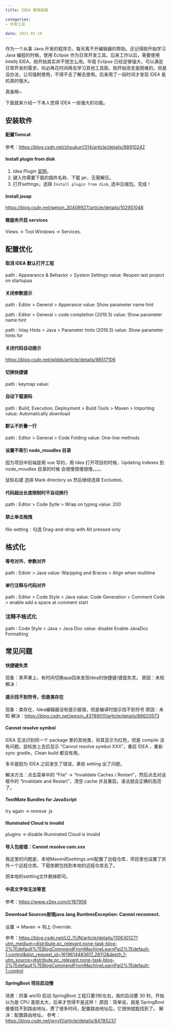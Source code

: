 ```yaml
---
title: IDEA 使用指南

categories:
- 开发工具

date: 2021-01-10
---
```


作为一个从事 Java 开发的程序员，每天离不开编辑器的帮助。还记得刚开始学习 Java 编程的时候，使用 Eclipse 作为日常开发工具。后来工作以后，需要使用 Intellij IDEA，刚开始其实并不想怎么用。毕竟 Eclipse 已经足够强大，可以满足日常开发的需求，何必再花时间再去学习其他工具那。刚开始改变是困难的。但是没办法，公司强制使用，不得不去了解去使用。后来用了一段时间才发现 IDEA 是的真的强大。

真香啊~

下面就来介绍一下本人觉得 IDEA 一些强大的功能。

## 安装软件
#### 配置Tomcat
参考：https://blog.csdn.net/zhoukun1314/article/details/88910242

#### Install plugin from disk
1. Idea Plugin [官网](https://plugins.jetbrains.com/)。
1. 键入你需要下载的插件名称、下载 jar，无需解压。
1. 打开settings，选择 `Install plugin from disk`, 选中压缩包。完成！

#### Install javap
https://blog.csdn.net/weixin_30409927/article/details/102951048

#### 微服务开启 services
Views -> Tool Windows -> Services.

## 配置优化
#### 取消 IDEA 默认打开工程
path : Appearance & Behavior > System Settings
value: Reopen last project on startupaa

#### 关闭参数提示
path : Editor > General > Apperance
value: Show parameter name hint

path : Editor > General > code completion (2019.3)
value: Show parameter name hint

path : Inlay Hints > Java > Parameter hints (2019.3)
value: Show parameter hints for

#### 关闭代码自动提示
https://blog.csdn.net/wldds/article/details/98517106

#### 切换快捷键
path : keymap
value:

#### 自动下载源码
path : Build, Execution, Deployment > Build Tools > Maven > Importing
value: Automatically download

#### 默认不折叠一行
path : Editor > General > Code Folding
value: One-line methods

#### 设置不索引 node_moudles 目录
因为项目中前端是用 vue 写的，用 Idea 打开项目的时候，Updating Indexes 到 node_moudles 目录的时候  会很慢很慢很慢。。。。

鼠标右键 选择 Mark directory as 然后继续选择 Excluded。

#### 代码超出长度限制时不自动换行
path : Editor > Code Sytle > Wrap on typing
value: 200 

#### 禁止单击拖拽
file-setting：勾选 Drag-and-drop with Alt pressed only

## 格式化
#### 等号对齐、参数对齐
path : Ediotr > Java
value: Warpping and Braces > Align when multiline

#### 单行注释与代码对齐
path : Editor > Code Style > Java
value: Code Generation > Comment Code > enable add a space at comment start

### 注释不格式化
path : Code Style > Java > Java Doc
value: disable Enable JavaDoc Formatting

## 常见问题
#### 快捷键失灵
现象：黑苹果上，有时间切换app回来发现Idea的快捷键/键盘失灵。
原因：未知
解决：

#### 提示找不到符号，但是类存在
现象：类存在，Idea编辑器没有提示报错，但是编译时提示找不到符号
原因：未知
解决：https://blog.csdn.net/weixin_43789011/article/details/86620573

#### Cannot resolve symbol
IDEA 无法识别同一个 package 里的其他类，将其显示为红色，但是 compile 没有问题。鼠标放上去后显示 “Cannot resolve symbol XXX”，重启 IDEA ，重新 sync gradle，Clean build 都没有用。

多半是因为 IDEA 之前发生了错误，某些 setting 出了问题。

解决方法：点击菜单中的 “File” -> “Invalidate Caches / Restart”，然后点击对话框中的 “Invalidate and Restart”，清空 cache 并且重启。语法就会正确的高亮了。

#### TextMate Bundles for JavaScript
try again -> remove .js

#### Illuminated Cloud is invalid
plugins -> disable Illuminated Cloud is invalid

#### 导入包报错：Cannot resolve com.xxx
我这里的问题是，本地Maven的settings.xml配置了远程仓库，项目里也设置了另外一个远程仓库。下载依赖包找到本地的远程仓库去了。

把本地的settting文件删掉即可。

#### 中英文字体无法等宽
参考：https://www.v2ex.com/t/187956

#### Download Sources报错java.lang.RuntimeException: Cannot reconnect.
设置 -> Maven -> 钩上 Override.

参考：https://blog.csdn.net/LO_YUN/article/details/110630127?utm_medium=distribute.pc_relevant.none-task-blog-2%7Edefault%7EBlogCommendFromMachineLearnPai2%7Edefault-1.control&dist_request_id=1619614483617_28112&depth_1-utm_source=distribute.pc_relevant.none-task-blog-2%7Edefault%7EBlogCommendFromMachineLearnPai2%7Edefault-1.control

#### SpringBoot 项目启动慢
场景：同事 win10 启动 SpringBoot 工程只要3秒左右，我的启动要 30 秒。开始以为是 CPU 差距太大，后来才觉得不是这样！
原因：简单说，就是 SpringBoot 傻傻找不到路由地址，费了很多时间，配置路由地址后，它很快就能找到了。
解决：配置路由地址。
参考：https://blog.csdn.net/wyyl1/article/details/84785237
